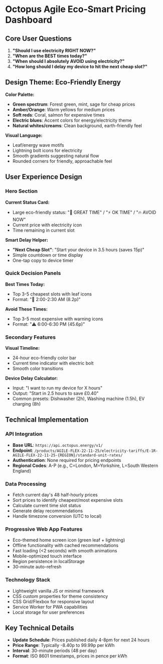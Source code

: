 # Octopus Agile Eco-Smart Pricing Dashboard

## Core User Questions
1. **"Should I use electricity RIGHT NOW?"** 
2. **"When are the BEST times today?"**
3. **"When should I absolutely AVOID using electricity?"**
4. **"How long should I delay my device to hit the next cheap slot?"**

## Design Theme: Eco-Friendly Energy
**Color Palette:**
- **Green spectrum**: Forest green, mint, sage for cheap prices
- **Amber/Orange**: Warm yellows for medium prices  
- **Soft reds**: Coral, salmon for expensive times
- **Electric blues**: Accent colors for energy/electricity theme
- **Natural whites/creams**: Clean background, earth-friendly feel

**Visual Language:**
- Leaf/energy wave motifs
- Lightning bolt icons for electricity
- Smooth gradients suggesting natural flow
- Rounded corners for friendly, approachable feel

## User Experience Design

### Hero Section
**Current Status Card:**
- Large eco-friendly status: "🌱 GREAT TIME" / "⚡ OK TIME" / "🔥 AVOID NOW"
- Current price with electricity icon
- Time remaining in current slot

**Smart Delay Helper:**
- **"Next Cheap Slot"**: "Start your device in 3.5 hours (saves 15p)"
- Simple countdown or time display
- One-tap copy to device timer

### Quick Decision Panels
**Best Times Today:**
- Top 3-5 cheapest slots with leaf icons
- Format: "🌱 2:00-2:30 AM (8.2p)"

**Avoid These Times:**
- Top 3-5 most expensive with warning icons  
- Format: "⚠️ 6:00-6:30 PM (45.6p)"

### Secondary Features
**Visual Timeline:**
- 24-hour eco-friendly color bar
- Current time indicator with electric bolt
- Smooth color transitions

**Device Delay Calculator:**
- Input: "I want to run my device for X hours"
- Output: "Start in 2.5 hours to save £0.40"
- Common presets: Dishwasher (2h), Washing machine (1.5h), EV charging (8h)

## Technical Implementation

### API Integration
- **Base URL**: `https://api.octopus.energy/v1/`
- **Endpoint**: `/products/AGILE-FLEX-22-11-25/electricity-tariffs/E-1R-AGILE-FLEX-22-11-25-{REGION}/standard-unit-rates/`
- **Authentication**: None required for pricing endpoints
- **Regional Codes**: A-P (e.g., C=London, M=Yorkshire, L=South Western England)

### Data Processing
- Fetch current day's 48 half-hourly prices
- Sort prices to identify cheapest/most expensive slots
- Calculate current time slot status
- Generate delay recommendations
- Handle timezone conversion (UTC to local)

### Progressive Web App Features
- Eco-themed home screen icon (green leaf + lightning)
- Offline functionality with cached recommendations
- Fast loading (<2 seconds) with smooth animations
- Mobile-optimized touch interface
- Region persistence in localStorage
- 30-minute auto-refresh

### Technology Stack
- Lightweight vanilla JS or minimal framework
- CSS custom properties for theme consistency
- CSS Grid/Flexbox for responsive layout
- Service Worker for PWA capabilities
- Local storage for user preferences

## Key Technical Details
- **Update Schedule**: Prices published daily 4-8pm for next 24 hours
- **Price Range**: Typically -8.40p to 99.99p per kWh
- **Interval**: 30-minute periods (48 per day)
- **Format**: ISO 8601 timestamps, prices in pence per kWh